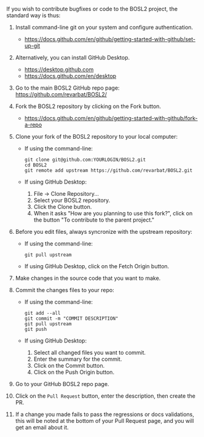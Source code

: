 If you wish to contribute bugfixes or code to the BOSL2 project, the standard way is thus:

1. Install command-line git on your system and configure authentication.
    - https://docs.github.com/en/github/getting-started-with-github/set-up-git
1. Alternatively, you can install GitHub Desktop.
    - https://desktop.github.com
    - https://docs.github.com/en/desktop
1. Go to the main BOSL2 GitHub repo page: https://github.com/revarbat/BOSL2/
1. Fork the BOSL2 repository by clicking on the Fork button.
   
    - https://docs.github.com/en/github/getting-started-with-github/fork-a-repo
1. Clone your fork of the BOSL2 repository to your local computer:
    - If using the command-line:
        ```
        git clone git@github.com:YOURLOGIN/BOSL2.git
        cd BOSL2
        git remote add upstream https://github.com/revarbat/BOSL2.git
        ```
    
    - If using GitHub Desktop:
      
	    1. File -> Clone Repository...
	    2. Select your BOSL2 repository.
	    3. Click the Clone button.
	    4. When it asks "How are you planning to use this fork?", click on the button "To contribute to the parent project."
	
1. Before you edit files, always syncronize with the upstream repository:
    - If using the command-line:
        ```
        git pull upstream
        ```
    - If using GitHub Desktop, click on the Fetch Origin button.
1. Make changes in the source code that you want to make.
1. Commit the changes files to your repo:
    - If using the command-line:
        ```
        git add --all
        git commit -m "COMMIT DESCRIPTION"
        git pull upstream
        git push
        ```
    
    - If using GitHub Desktop:
        
        1. Select all changed files you want to commit.
        2. Enter the summary for the commit.
        3. Click on the Commit button.
        4. Click on the Push Origin button.
    
1. Go to your GitHub BOSL2 repo page.
1. Click on the `Pull Request` button, enter the description, then create the PR.
1. If a change you made fails to pass the regressions or docs validations, this will be noted at the bottom of your Pull Request page, and you will get an email about it.



